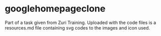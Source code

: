 # googlehomepageclone
Part of a task given from Zuri Training.
Uploaded with the code files is a resources.md file containing svg codes to the images and icon used.
